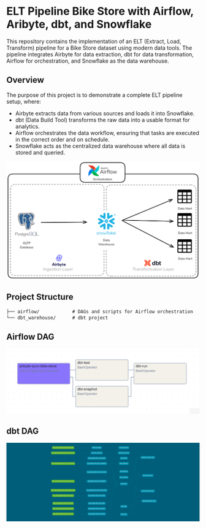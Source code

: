 # ELT Pipeline Bike Store with Airflow, Aribyte, dbt, and Snowflake

This repository contains the implementation of an ELT (Extract, Load, Transform) pipeline for a Bike Store dataset using modern data tools. The pipeline integrates Airbyte for data extraction, dbt for data transformation, Airflow for orchestration, and Snowflake as the data warehouse.

## Overview
The purpose of this project is to demonstrate a complete ELT pipeline setup, where:

- Airbyte extracts data from various sources and loads it into Snowflake.
- dbt (Data Build Tool) transforms the raw data into a usable format for analytics.
- Airflow orchestrates the data workflow, ensuring that tasks are executed in the correct order and on schedule.
- Snowflake acts as the centralized data warehouse where all data is stored and queried.

<p align="center">
<img src="https://github.com/nabilraihann/ELT-Pipeline-Bike-Store/blob/main/Pipeine%20design.png" alt="elt-pipeline-design" width="800">
</p>

## Project Structure
```
├── airflow/            # DAGs and scripts for Airflow orchestration
└── dbt_warehouse/      # dbt project 
```

## Airflow DAG
<p align="center">
<img src="https://github.com/nabilraihann/ELT-Pipeline-Bike-Store/blob/main/airflow%20dags.png" alt="airflow-dag" width="800">
</p>

## dbt DAG

<p align="center">
<img src="https://github.com/nabilraihann/ELT-Pipeline-Bike-Store/blob/main/dbt-dag.png" alt="dbt-dag" width="800">
</p>
